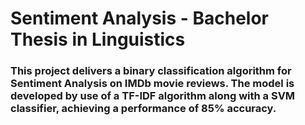 # Sentiment Analysis - Bachelor Thesis in Linguistics
### This project delivers a binary classification algorithm for Sentiment Analysis on IMDb movie reviews. The model is developed by use of a TF-IDF algorithm along with a SVM classifier, achieving a performance of 85% accuracy.
